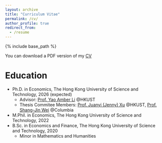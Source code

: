 ```yaml
---
layout: archive
title: "Curriculum Vitae"
permalink: /cv/
author_profile: true
redirect_from:
  - /resume
---
```


{% include base_path %}

You can download a PDF version of my [CV](https://yaoli.people.ust.hk)

Education
======
* Ph.D. in Economics, The Hong Kong University of Science and Technology, 2026 (expected)
  * Advisor: [Prof. Yao Amber Li](https://yaoli.people.ust.hk) @HKUST
  * Thesis Commitee Members: [Prof. Juanyi (Jenny) Xu](https://juanyixu.weebly.com) @HKUST, [Prof. Shang-Jin Wei](https://users.nber.org/~wei/) @Columbia
* M.Phil. in Economics, The Hong Kong University of Science and Technology, 2022
* B.Sc. in Economics and Finance, The Hong Kong University of Science and Technology, 2020
  * Minor in Mathematics and Humanities

<!--
Work experience
======
* Spring 2024: Academic Pages Collaborator
  * Github University
  * Duties includes: Updates and improvements to template
  * Supervisor: The Users

* Fall 2015: Research Assistant
  * Github University
  * Duties included: Merging pull requests
  * Supervisor: Professor Hub

* Summer 2015: Research Assistant
  * Github University
  * Duties included: Tagging issues
  * Supervisor: Professor Git
  
Skills
======
* Skill 1
* Skill 2
  * Sub-skill 2.1
  * Sub-skill 2.2
  * Sub-skill 2.3
* Skill 3

Publications
======
  <ul>{% for post in site.publications reversed %}
    {% include archive-single-cv.html %}
  {% endfor %}</ul>
  
Talks
======
  <ul>{% for post in site.talks reversed %}
    {% include archive-single-talk-cv.html  %}
  {% endfor %}</ul>
  
Teaching
======
  <ul>{% for post in site.teaching reversed %}
    {% include archive-single-cv.html %}
  {% endfor %}</ul>
  
Service and leadership
======
* Currently signed in to 43 different slack teams
-->